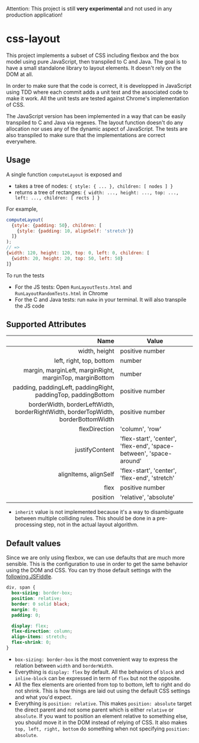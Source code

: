 
Attention: This project is still **very experimental** and not used in any production application!


css-layout
==========

This project implements a subset of CSS including flexbox and the box model using pure JavaScript, then transpiled to C and Java. The goal is to have a small standalone library to layout elements. It doesn't rely on the DOM at all.

In order to make sure that the code is correct, it is developped in JavaScript using TDD where each commit adds a unit test and the associated code to make it work. All the unit tests are tested against Chrome's implementation of CSS.

The JavaScript version has been implemented in a way that can be easily transpiled to C and Java via regexes. The layout function doesn't do any allocation nor uses any of the dynamic aspect of JavaScript. The tests are also transpiled to make sure that the implementations are correct everywhere.


Usage
-----

A single function `computeLayout` is exposed and
 - takes a tree of nodes: `{ style: { ... }, children: [ nodes ] }`
 - returns a tree of rectanges: `{ width: ..., height: ..., top: ..., left: ..., children: [ rects ] }`

For example,

```javascript
computeLayout(
  {style: {padding: 50}, children: [
    {style: {padding: 10, alignSelf: 'stretch'}}
  ]}
);
// =>
{width: 120, height: 120, top: 0, left: 0, children: [
  {width: 20, height: 20, top: 50, left: 50}
]}
```

To run the tests

- For the JS tests: Open `RunLayoutTests.html` and `RunLayoutRandomTests.html` in Chrome
- For the C and Java tests: run `make` in your terminal. It will also transpile the JS code

Supported Attributes
--------------------

Name | Value
----:|------
width, height | positive number
left, right, top, bottom | number
margin, marginLeft, marginRight, marginTop, marginBottom | number
padding, paddingLeft, paddingRight, paddingTop, paddingBottom | positive number
borderWidth, borderLeftWidth, borderRightWidth, borderTopWidth, borderBottomWidth | positive number
flexDirection | 'column', 'row'
justifyContent | 'flex-start', 'center', 'flex-end', 'space-between', 'space-around'
alignItems, alignSelf | 'flex-start', 'center', 'flex-end', 'stretch'
flex | positive number
position | 'relative', 'absolute'

- `inherit` value is not implemented because it's a way to disambiguate between multiple colliding rules. This should be done in a pre-processing step, not in the actual layout algorithm.



Default values
--------------
Since we are only using flexbox, we can use defaults that are much more sensible. This is the configuration to use in order to get the same behavior using the DOM and CSS. You can try those default settings with the [following JSFiddle](http://jsfiddle.net/vjeux/y11txxv9/).

```css
div, span {
  box-sizing: border-box;
  position: relative;
  border: 0 solid black;
  margin: 0;
  padding: 0;

  display: flex;
  flex-direction: column;
  align-items: stretch;
  flex-shrink: 0;
}
```

- `box-sizing: border-box` is the most convenient way to express the relation between `width` and `borderWidth`.
- Everything is `display: flex` by default. All the behaviors of `block` and `inline-block` can be expressed in term of `flex` but not the opposite.
- All the flex elements are oriented from top to bottom, left to right and do not shrink. This is how things are laid out using the default CSS settings and what you'd expect.
- Everything is `position: relative`. This makes `position: absolute` target the direct parent and not some parent which is either `relative` or `absolute`. If you want to position an element relative to something else, you should move it in the DOM instead of relying of CSS. It also makes `top, left, right, bottom` do something when not specifying `position: absolute`.
